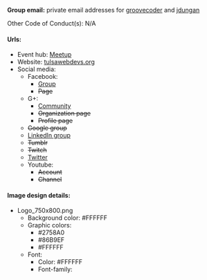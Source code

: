**Group email:** private email addresses for [groovecoder](https://github.com/groovecoder) and [jdungan](https://github.com/jdungan)

Other Code of Conduct(s): N/A

#### Urls:
  - Event hub: [Meetup](https://www.meetup.com/Tulsa-Web-Devs/)
  - Website: [tulsawebdevs.org](http://tulsawebdevs.org/)
  - Social media:
    - Facebook:
      - [Group](https://www.facebook.com/groups/199713962534/)
      - ~~Page~~
    - G+:
      - [Community](  https://plus.google.com/u/0/communities/105329276617610687480)
      - ~~Organization page~~
      - ~~Profile page~~
    - ~~Google group~~
    - [LinkedIn group]( https://www.linkedin.com/groups/4064077/profile)
    - ~~Tumblr~~
    - ~~Twitch~~
    - [Twitter](https://twitter.com/tulsawebdevs)
    - Youtube:
      - ~~Account~~
      - ~~Channel~~

#### Image design details:
- Logo_750x800.png
  - Background color: #FFFFFF
  - Graphic colors:
    - #2758A0
    - #86B9EF
    - #FFFFFF
  - Font:
    - Color: #FFFFFF
    - Font-family:
